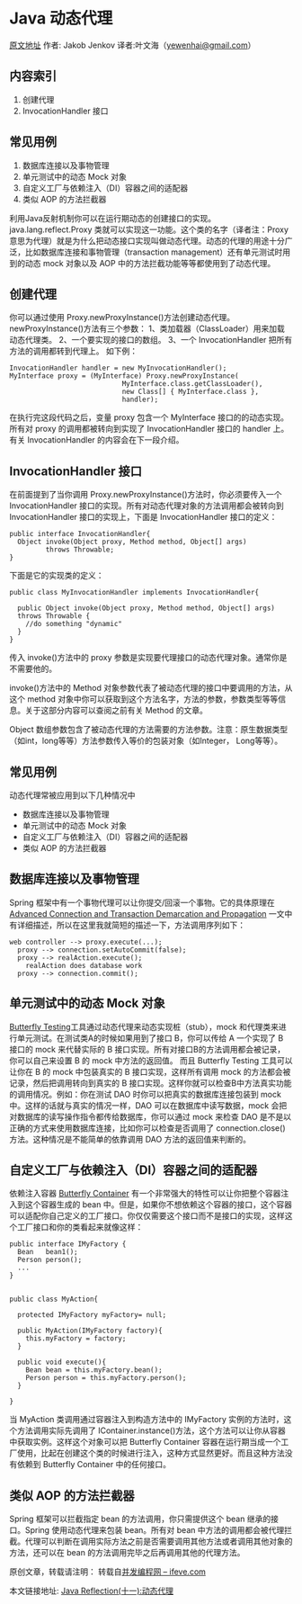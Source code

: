 # Java 动态代理

[原文地址](http://tutorials.jenkov.com/java-reflection/dynamic-proxies.html) 作者: Jakob Jenkov 译者:叶文海（yewenhai@gmail.com）

## 内容索引

1. 创建代理
2. InvocationHandler 接口

## 常见用例

1. 数据库连接以及事物管理
2. 单元测试中的动态 Mock 对象
3. 自定义工厂与依赖注入（DI）容器之间的适配器
4. 类似 AOP 的方法拦截器

利用Java反射机制你可以在运行期动态的创建接口的实现。 java.lang.reflect.Proxy 类就可以实现这一功能。这个类的名字（译者注：Proxy 意思为代理）就是为什么把动态接口实现叫做动态代理。动态的代理的用途十分广泛，比如数据库连接和事物管理（transaction management）还有单元测试时用到的动态 mock 对象以及 AOP 中的方法拦截功能等等都使用到了动态代理。


## 创建代理

你可以通过使用 Proxy.newProxyInstance()方法创建动态代理。 newProxyInstance()方法有三个参数：
1、类加载器（ClassLoader）用来加载动态代理类。
2、一个要实现的接口的数组。
3、一个 InvocationHandler 把所有方法的调用都转到代理上。
如下例：

```
InvocationHandler handler = new MyInvocationHandler();
MyInterface proxy = (MyInterface) Proxy.newProxyInstance(
                            MyInterface.class.getClassLoader(),
                            new Class[] { MyInterface.class },
                            handler);
```

在执行完这段代码之后，变量 proxy 包含一个 MyInterface 接口的的动态实现。所有对 proxy 的调用都被转向到实现了 InvocationHandler 接口的 handler 上。有关 InvocationHandler 的内容会在下一段介绍。

## InvocationHandler 接口

在前面提到了当你调用 Proxy.newProxyInstance()方法时，你必须要传入一个 InvocationHandler 接口的实现。所有对动态代理对象的方法调用都会被转向到 InvocationHandler 接口的实现上，下面是 InvocationHandler 接口的定义：

```
public interface InvocationHandler{
  Object invoke(Object proxy, Method method, Object[] args)
         throws Throwable;
}
```

下面是它的实现类的定义：

```
public class MyInvocationHandler implements InvocationHandler{

  public Object invoke(Object proxy, Method method, Object[] args)
  throws Throwable {
    //do something "dynamic"
  }
}
```

传入 invoke()方法中的 proxy 参数是实现要代理接口的动态代理对象。通常你是不需要他的。

invoke()方法中的 Method 对象参数代表了被动态代理的接口中要调用的方法，从这个 method 对象中你可以获取到这个方法名字，方法的参数，参数类型等等信息。关于这部分内容可以查阅之前有关 Method 的文章。

Object 数组参数包含了被动态代理的方法需要的方法参数。注意：原生数据类型（如int，long等等）方法参数传入等价的包装对象（如Integer， Long等等）。


## 常见用例

动态代理常被应用到以下几种情况中

* 数据库连接以及事物管理
* 单元测试中的动态 Mock 对象
* 自定义工厂与依赖注入（DI）容器之间的适配器
* 类似 AOP 的方法拦截器

## 数据库连接以及事物管理

Spring 框架中有一个事物代理可以让你提交/回滚一个事物。它的具体原理在 [Advanced Connection and Transaction Demarcation and Propagation](http://tutorials.jenkov.com/java-persistence/advanced-connection-and-transaction-demarcation-and-propagation.html) 一文中有详细描述，所以在这里我就简短的描述一下，方法调用序列如下：

```
web controller --> proxy.execute(...);
  proxy --> connection.setAutoCommit(false);
  proxy --> realAction.execute();
    realAction does database work
  proxy --> connection.commit();
```

## 单元测试中的动态 Mock 对象

[Butterfly Testing](http://butterfly.jenkov.com/)工具通过动态代理来动态实现桩（stub），mock 和代理类来进行单元测试。在测试类A的时候如果用到了接口 B，你可以传给 A 一个实现了 B 接口的 mock 来代替实际的 B 接口实现。所有对接口B的方法调用都会被记录，你可以自己来设置 B 的 mock 中方法的返回值。
而且 Butterfly Testing 工具可以让你在 B 的 mock 中包装真实的 B 接口实现，这样所有调用 mock 的方法都会被记录，然后把调用转向到真实的 B 接口实现。这样你就可以检查B中方法真实功能的调用情况。例如：你在测试 DAO 时你可以把真实的数据库连接包装到 mock 中。这样的话就与真实的情况一样，DAO 可以在数据库中读写数据，mock 会把对数据库的读写操作指令都传给数据库，你可以通过 mock 来检查 DAO 是不是以正确的方式来使用数据库连接，比如你可以检查是否调用了 connection.close()方法。这种情况是不能简单的依靠调用 DAO 方法的返回值来判断的。

## 自定义工厂与依赖注入（DI）容器之间的适配器

依赖注入容器 [Butterfly Container](http://butterfly.jenkov.com/) 有一个非常强大的特性可以让你把整个容器注入到这个容器生成的 bean 中。但是，如果你不想依赖这个容器的接口，这个容器可以适配你自己定义的工厂接口。你仅仅需要这个接口而不是接口的实现，这样这个工厂接口和你的类看起来就像这样：

```
public interface IMyFactory {
  Bean   bean1();
  Person person();
  ...
}
 

public class MyAction{

  protected IMyFactory myFactory= null;

  public MyAction(IMyFactory factory){
    this.myFactory = factory;
  }

  public void execute(){
    Bean bean = this.myFactory.bean();
    Person person = this.myFactory.person();
  }

}
```

当 MyAction 类调用通过容器注入到构造方法中的 IMyFactory 实例的方法时，这个方法调用实际先调用了 IContainer.instance()方法，这个方法可以让你从容器中获取实例。这样这个对象可以把 Butterfly Container 容器在运行期当成一个工厂使用，比起在创建这个类的时候进行注入，这种方式显然更好。而且这种方法没有依赖到 Butterfly Container 中的任何接口。

## 类似 AOP 的方法拦截器

Spring 框架可以拦截指定 bean 的方法调用，你只需提供这个 bean 继承的接口。Spring 使用动态代理来包装 bean。所有对 bean 中方法的调用都会被代理拦截。代理可以判断在调用实际方法之前是否需要调用其他方法或者调用其他对象的方法，还可以在 bean 的方法调用完毕之后再调用其他的代理方法。

原创文章，转载请注明： 转载自[并发编程网 – ifeve.com](http://ifeve.com/)

本文链接地址: [Java Reflection(十一):动态代理](http://ifeve.com/java-reflection-11-dynamic-proxies/)